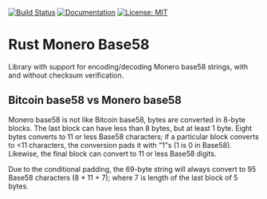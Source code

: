 [![Build Status](https://travis-ci.com/monero-rs/base58-monero-rs.svg?branch=master)](https://travis-ci.com/monero-rs/base58-monero-rs) [![Documentation](https://docs.rs/base58-monero/badge.svg)](https://docs.rs/base58-monero) [![License: MIT](https://img.shields.io/badge/License-MIT-yellow.svg)](https://opensource.org/licenses/MIT)

Rust Monero Base58
===

Library with support for encoding/decoding Monero base58 strings, with and without checksum verification.


## Bitcoin base58 vs Monero base58

Monero base58 is not like Bitcoin base58, bytes are converted in 8-byte blocks. The last block
can have less than 8 bytes, but at least 1 byte. Eight bytes converts to 11 or less Base58
characters; if a particular block converts to <11 characters, the conversion pads it with "1"s
(1 is 0 in Base58). Likewise, the final block can convert to 11 or less Base58 digits.

Due to the conditional padding, the 69-byte string will always convert to 95 Base58 characters
(8 * 11 + 7); where 7 is length of the last block of 5 bytes.
